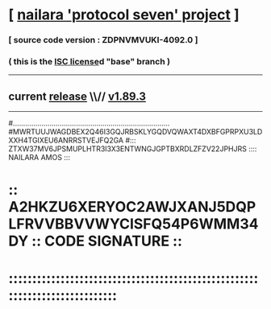 
# [ [nailara 'protocol seven' project](http://nailara.network/) ]

### [ source code version : ZDPNVMVUKI-4092.0 ]

### ( this is the [ISC license](license)d "base" branch )
---
## current [release](https://github.com/nailara-technologies/protocol-7/releases) \\\\// [v1.89.3](https://github.com/nailara-technologies/protocol-7/releases/tag/v1.89.3)
---

#.............................................................................
#MWRTUUJWAGDBEX2Q46I3GQJRBSKLYGQDVQWAXT4DXBFGPRPXU3LDXXH4TGIXEU6ANRRSTVEJFQ2GA
#::: ZTXW37MV6JPSMUPLHTR3I3X3ENTWNGJGPTBXRDLZFZV22JPHJRS :::: NAILARA AMOS :::
# :: A2HKZU6XERYOC2AWJXANJ5DQPLFRVVBBVVWYCISFQ54P6WMM34DY :: CODE SIGNATURE ::
# ::::::::::::::::::::::::::::::::::::::::::::::::::::::::::::::::::::::::::::
